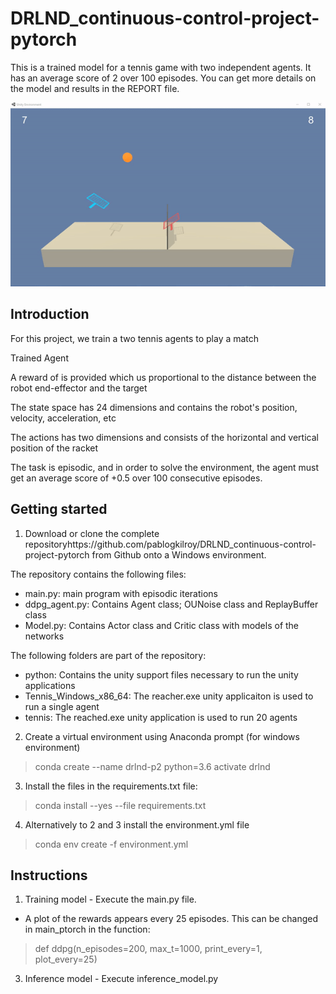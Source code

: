 # DRLND_continuous-control-project-pytorch


This is a trained model for a tennis game with two independent agents. It has an average score of 2 over 100 episodes. 
You can get more details on the model and results in the REPORT file.

![](Experiment_7-15.gif)

## Introduction

For this project, we train a two tennis agents to play a match

Trained Agent

A reward of is provided which us proportional to the distance between the robot end-effector and the target

The state space has 24 dimensions and contains the robot's position, velocity, acceleration, etc

The actions has two dimensions and consists of the horizontal and vertical position of the racket

The task is episodic, and in order to solve the environment, the agent must get an average score of +0.5 over 100 consecutive episodes.

## Getting started

1. Download or clone the complete repositoryhttps://github.com/pablogkilroy/DRLND_continuous-control-project-pytorch from Github onto a Windows environment. 

The repository contains the following files:
- main.py: main program with episodic iterations
- ddpg_agent.py: Contains Agent class; OUNoise class and ReplayBuffer class
- Model.py: Contains Actor class and Critic class with models of the networks

The following folders are part of the repository:
- python: Contains the unity support files necessary to run the unity applications
- Tennis_Windows_x86_64: The reacher.exe unity applicaiton is used to run a single agent
- tennis: The reached.exe unity application is used to run 20 agents

2. Create a virtual environment using Anaconda prompt 
(for windows environment) 
>conda create --name drlnd-p2 python=3.6 
>activate drlnd

3. Install the files in the requirements.txt file:
>conda install --yes --file requirements.txt

4. Alternatively to 2 and 3 install the environment.yml file
>conda env create -f environment.yml

## Instructions

1. Training model - Execute the main.py file. 

- A plot of the rewards appears every 25 episodes. This can be changed in main_ptorch in the function:

>def ddpg(n_episodes=200, max_t=1000, print_every=1, plot_every=25)

3. Inference model - Execute inference_model.py






